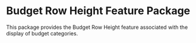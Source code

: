 # Budget Row Height Feature Package

This package provides the Budget Row Height feature associated with the display of budget categories.
